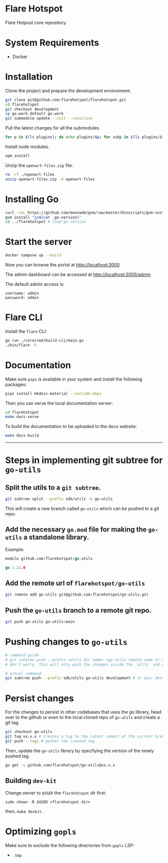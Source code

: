 
# Flare Hotspot
Flare Hotpost core repository.

# System Requirements
- Docker

# Installation

Clone the project and prepare the development environment.
```sh
git clone git@github.com:flarehotspot/flarehotspot.git
cd flarehotspot
git checkout development
cp go.work.default go.work
git submodule update --init --recursive
```

Pull the latest changes for all the submodules.
```sh
for p in $(ls plugins); do echo plugins/$p; for subp in $(ls plugins/${p}); do echo plugins/$p/$subp; cd plugins/$p/$subp; git checkout development && git pull; cd ../../..; done; done
```

Install node modules.

```sh
npm install
```

Unzip the `openwrt-files.zip` file.

```sh
rm -rf ./openwrt-files
unzip openwrt-files.zip -d openwrt-files
```

# Installing Go
```sh
curl -sSL https://github.com/moovweb/gvm/raw/master/binscripts/gvm-installer | bash
gvm install "go$(cat .go-version)"
cd ../flarehotspot # load go version
```

# Start the server

```sh
docker compose up --build
```
Now you can browse the portal at [http://localhost:3000](http://localhost:3000)

The admin dashboard can be accessed at [http://localhost:3000/admin](http://localhost:3000/admin)

The default admin access is:
```
username: admin
password: admin
```

# Flare CLI

Install the `flare` CLI:
```sh
go run ./core/cmd/build-cli/main.go
./bin/flare -h
```

# Documentation

Make sure `pipx` is available in your system and install the following packages:

```sh
pipx install mkdocs-material --include-deps
```

Then you can serve the local documentation server:

```sh
cd flarehotspot
make docs-serve
```

To build the documentation to be uploaded to the docs website:

```sh
make docs-build
```

---

# Steps in implementing git subtree for `go-utils`

## Split the utils to a `git subtree`.

```sh
git subtree split --prefix sdk/utils -b go-utils
```

This will create a new branch called `go-utils` which can be pushed to a git repo.

## Add the necessary `go.mod` file for making the `go-utils` a standalone library.

Example:
```go
module github.com/flarehotspot/go-utils

go 1.22.0
```

## Add the remote url of `flarehotspot/go-utils`

```sh
git remote add go-utils git@github.com:flarehotspot/go-utils.git
```

## Push the `go-utils` branch to a remote git repo.
```sh
git push go-utils go-utils:main
```

# Pushing changes to `go-utils`

```sh
# command guide
# git subtree push --prefix <utils dir name> <go-utils remote name or url> <desired local branch to push>
# don't worry, this will only push the changes inside the `utils` and not the entire local branch

# actual command
git subtree push --prefix sdk/utils go-utils development # or your desired local branch e.g. feat/utils-subtree
```

# Persist changes

For the changes to persist in other codebases that uses the go library, head over to the github or even to the local cloned repo of `go-utils` and create a git tag.

```sh
git checkout go-utils
git tag vx.x.x # creates a tag to the latest commit of the current branch
git push --tags # pushes the created tag
```

Then, update the `go-utils` library by specifying the version of the newly pushed tag.
```sh
go get -u github.com/flarehotspot/go-utils@vx.x.x
```

## Building `dev-kit`

Change owner to `$USER` the `flarehotspot` dir first:
```shell
sudo chown -R $USER <flarehotspot dir>
```

then, `make devkit`.

# Optimizing `gopls`

Make sure to exclude the following directories from `gopls` LSP:

- `.tmp`

